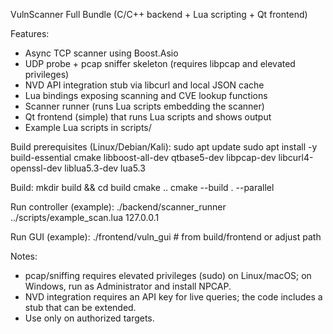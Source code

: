 VulnScanner Full Bundle (C/C++ backend + Lua scripting + Qt frontend)

Features:
- Async TCP scanner using Boost.Asio
- UDP probe + pcap sniffer skeleton (requires libpcap and elevated privileges)
- NVD API integration stub via libcurl and local JSON cache
- Lua bindings exposing scanning and CVE lookup functions
- Scanner runner (runs Lua scripts embedding the scanner)
- Qt frontend (simple) that runs Lua scripts and shows output
- Example Lua scripts in scripts/

Build prerequisites (Linux/Debian/Kali):
  sudo apt update
  sudo apt install -y build-essential cmake libboost-all-dev qtbase5-dev libpcap-dev libcurl4-openssl-dev liblua5.3-dev lua5.3

Build:
  mkdir build && cd build
  cmake ..
  cmake --build . --parallel

Run controller (example):
  ./backend/scanner_runner ../scripts/example_scan.lua 127.0.0.1

Run GUI (example):
  ./frontend/vuln_gui   # from build/frontend or adjust path

Notes:
- pcap/sniffing requires elevated privileges (sudo) on Linux/macOS; on Windows, run as Administrator and install NPCAP.
- NVD integration requires an API key for live queries; the code includes a stub that can be extended.
- Use only on authorized targets.
